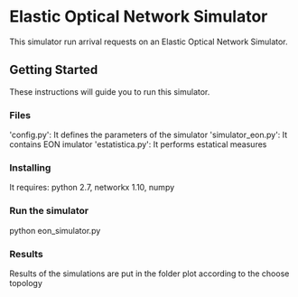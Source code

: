 # Elastic Optical Network Simulator

This simulator run arrival requests on an Elastic Optical Network Simulator.

## Getting Started

These instructions will guide you to run this simulator.

### Files

'config.py': It defines the parameters of the simulator
'simulator_eon.py': It contains EON imulator
'estatistica.py': It performs estatical measures

### Installing

It requires: python 2.7, networkx 1.10, numpy

### Run the simulator

python eon_simulator.py

### Results

Results of the simulations are put in the folder plot according to the choose topology
